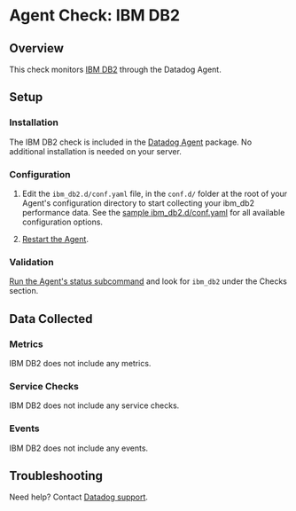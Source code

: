 # Agent Check: IBM DB2

## Overview

This check monitors [IBM DB2][1] through the Datadog Agent.

## Setup

### Installation

The IBM DB2 check is included in the [Datadog Agent][2] package.
No additional installation is needed on your server.

### Configuration

1. Edit the `ibm_db2.d/conf.yaml` file, in the `conf.d/` folder at the root of your Agent's configuration directory to start collecting your ibm_db2 performance data. See the [sample ibm_db2.d/conf.yaml][2] for all available configuration options.

2. [Restart the Agent][3].

### Validation

[Run the Agent's status subcommand][4] and look for `ibm_db2` under the Checks section.

## Data Collected

### Metrics

IBM DB2 does not include any metrics.

### Service Checks

IBM DB2 does not include any service checks.

### Events

IBM DB2 does not include any events.

## Troubleshooting

Need help? Contact [Datadog support][5].

[1]: **LINK_TO_INTEGERATION_SITE**
[2]: https://github.com/DataDog/integrations-core/blob/master/ibm_db2/datadog_checks/ibm_db2/data/conf.yaml.example
[3]: https://docs.datadoghq.com/agent/faq/agent-commands/#start-stop-restart-the-agent
[4]: https://docs.datadoghq.com/agent/faq/agent-commands/#agent-status-and-information
[5]: https://docs.datadoghq.com/help/
